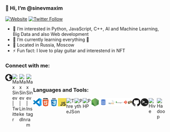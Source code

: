 ### 👋 Hi, I’m @sinevmaxim

[![Website](https://img.shields.io/website?label=maxsinev.vercel.app&style=for-the-badge&url=https%3A%2F%2Fmaxsinev.vercel.app)](https://maxsinev.vercel.app)
[![Twitter Follow](https://img.shields.io/twitter/follow/Max_Sinev?color=1DA1F2&logo=twitter&style=for-the-badge)](https://twitter.com/intent/follow?original_referer=https%3A%2F%2Fgithub.com%2FSinevMaxim&screen_name=Max_Sinev)

- 👀 I’m interested in Python, JavaScript, C++, AI and Machine Learning, Big Data and also Web development
- 🌱 I’m currently learning everything 🤣
- 🌃 Located in Russia, Moscow
- ⚡ Fun fact: I love to play guitar and interestend in NFT




### Connect with me:

[<img align="left" alt="MaxSinev Portfolio" width="22px" src="https://raw.githubusercontent.com/iconic/open-iconic/master/svg/globe.svg" />][website]
[<img align="left" alt="Max Sinev | Twitter" width="22px" src="https://cdn.jsdelivr.net/npm/simple-icons@v3/icons/twitter.svg" />][twitter]
[<img align="left" alt="Max Sinev | LinkedIn" width="22px" src="https://cdn.jsdelivr.net/npm/simple-icons@v3/icons/linkedin.svg" />][linkedin]
[<img align="left" alt="Max Sinev | Instagram" width="22px" src="https://cdn.jsdelivr.net/npm/simple-icons@v3/icons/instagram.svg" />][instagram]


<br />

### Languages and Tools:

<img align="left" alt="Visual Studio Code" width="26px" src="https://raw.githubusercontent.com/github/explore/80688e429a7d4ef2fca1e82350fe8e3517d3494d/topics/visual-studio-code/visual-studio-code.png" />
<img align="left" alt="HTML5" width="26px" src="https://raw.githubusercontent.com/github/explore/80688e429a7d4ef2fca1e82350fe8e3517d3494d/topics/html/html.png" />
<img align="left" alt="CSS3" width="26px" src="https://raw.githubusercontent.com/github/explore/80688e429a7d4ef2fca1e82350fe8e3517d3494d/topics/css/css.png" />
<img align="left" alt="JavaScript" width="26px" src="https://raw.githubusercontent.com/github/explore/80688e429a7d4ef2fca1e82350fe8e3517d3494d/topics/javascript/javascript.png" />
<img align="left" alt="ThreeJS" width="26px" src="https://www.chrisgodber.co.uk/img/three%20js.png" />
<img align="left" alt="Python" width="26px" src="https://upload.wikimedia.org/wikipedia/commons/thumb/c/c3/Python-logo-notext.svg/1200px-Python-logo-notext.svg.png" />
<img align="left" alt="PHP" width="26px" src="https://quaded.com/data/php-logo.png" />
<img align="left" alt="Node.js" width="26px" src="https://raw.githubusercontent.com/github/explore/80688e429a7d4ef2fca1e82350fe8e3517d3494d/topics/nodejs/nodejs.png" />
<img align="left" alt="SQL" width="26px" src="https://raw.githubusercontent.com/github/explore/80688e429a7d4ef2fca1e82350fe8e3517d3494d/topics/sql/sql.png" />
<img align="left" alt="MySQL" width="26px" src="https://raw.githubusercontent.com/github/explore/80688e429a7d4ef2fca1e82350fe8e3517d3494d/topics/mysql/mysql.png" />
<img align="left" alt="MongoDB" width="26px" src="https://raw.githubusercontent.com/github/explore/80688e429a7d4ef2fca1e82350fe8e3517d3494d/topics/mongodb/mongodb.png" />
<img align="left" alt="Git" width="26px" src="https://raw.githubusercontent.com/github/explore/80688e429a7d4ef2fca1e82350fe8e3517d3494d/topics/git/git.png" />
<img align="left" alt="GitHub" width="26px" src="https://raw.githubusercontent.com/github/explore/78df643247d429f6cc873026c0622819ad797942/topics/github/github.png" />
<img align="left" alt="Terminal" width="26px" src="https://raw.githubusercontent.com/github/explore/80688e429a7d4ef2fca1e82350fe8e3517d3494d/topics/terminal/terminal.png" />
<img align="left" alt="Hive" width="26px" src="https://apache.org/logos/res/hive/default.png" />
<img align="left" alt="Hadoop" width="26px" src="https://apache.org/logos/res/hadoop/hadoop-ozone.png" />









[website]: https://maxsinev.vercel.app
[twitter]: https://twitter.com/Max_Sinev
[instagram]: https://instagram.com/praymask
[linkedin]: https://linkedin.com/in/maxim-sinev
